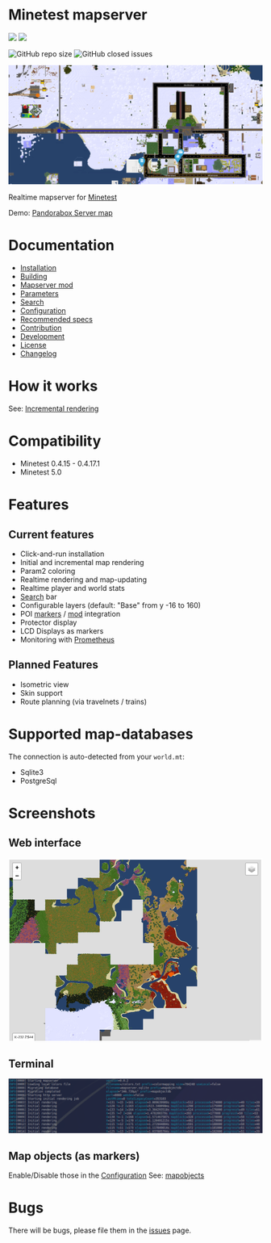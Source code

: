 Minetest mapserver
=======


![](https://github.com/minetest-mapserver/mapserver/workflows/jshint/badge.svg)
![](https://github.com/minetest-mapserver/mapserver/workflows/go-test/badge.svg)

![GitHub repo size](https://img.shields.io/github/repo-size/minetest-tools/mapserver.svg)
![GitHub closed issues](https://img.shields.io/github/issues-closed/minetest-tools/mapserver.svg)

<img src="./doc/pics/General_map_preview.png">

Realtime mapserver for [Minetest](https://minetest.net)

Demo: [Pandorabox Server map](https://pandorabox.io/map/#-1782.25/493.5/10)

# Documentation

* [Installation](doc/install.md)
* [Building](doc/building.md)
* [Mapserver mod](doc/mod.md)
* [Parameters](doc/params.md)
* [Search](doc/search.md)
* [Configuration](doc/config.md)
* [Recommended specs](doc/recommended_specs.md)
* [Contribution](doc/contrib.md)
* [Development](doc/dev.md)
* [License](doc/license.md)
* [Changelog](doc/changelog.md)

# How it works

See: [Incremental rendering](doc/incrementalrendering.md)

# Compatibility

* Minetest 0.4.15 - 0.4.17.1
* Minetest 5.0

# Features

## Current features

* Click-and-run installation
* Initial and incremental map rendering
* Param2 coloring
* Realtime rendering and map-updating
* Realtime player and world stats
* [Search](doc/search.md) bar
* Configurable layers (default: "Base" from y -16 to 160)
* POI [markers](doc/mapobjects.md) / [mod](doc/mod.md) integration
* Protector display
* LCD Displays as markers
* Monitoring with [Prometheus](doc/prometheus.md)

## Planned Features

* Isometric view
* Skin support
* Route planning (via travelnets / trains)

# Supported map-databases
The connection is auto-detected from your `world.mt`:

* Sqlite3
* PostgreSql

# Screenshots

## Web interface
<img src="./pics/web.png">

## Terminal
<img src="./pics/terminal.png">

## Map objects (as markers)
Enable/Disable those in the [Configuration](doc/config.md)
See:  [mapobjects](doc/mapobjects.md)


# Bugs

There will be bugs, please file them in the [issues](./issues) page.
